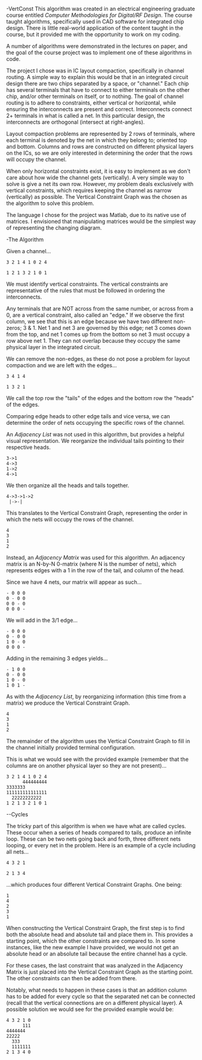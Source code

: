 -VertConst
This algorithm was created in an electrical engineering graduate course entitled *Computer Methodologies for Digital/RF Design*. The course taught algorithms, specifically used in CAD software for integrated chip design. There is little real-world application of the content taught in the course, but it provided me with the opportunity to work on my coding.

A number of algorithms were demonstrated in the lectures on paper, and the goal of the course project was to implement one of these algorithms in code.

The project I chose was in IC layout compaction, specifically in channel routing. A simple way to explain this would be that in an integrated circuit design there are two chips separated by a space, or "channel." Each chip has several terminals that have to connect to either terminals on the other chip, and/or other terminals on itself, or to nothing. The goal of channel routing is to adhere to constraints, either vertical or horizontal, while ensuring the interconnects are present and correct. Interconnects connect 2+ terminals in what is called a net. In this particular design, the interconnects are orthogonal (intersect at right-angles).

Layout compaction problems are represented by 2 rows of terminals, where each terminal is denoted by the net in which they belong to; oriented top and bottom. Columns and rows are constructed on different physical layers on the ICs, so we are only interested in determining the order that the rows will occupy the channel.

When only horizontal constraints exist, it is easy to implement as we don't care about how wide the channel gets (vertically). A very simple way to solve is give a net its own row. However, my problem deals exclusively with vertical constraints, which requires keeping the channel as narrow (vertically) as possible. The Vertical Constraint Graph was the chosen as the algorithm to solve this problem.

The language I chose for the project was Matlab, due to its native use of matrices. I envisioned that manipulating matrices would be the simplest way of representing the changing diagram.


-The Algorithm

Given a channel...

	3 2 1 4 1 0 2 4
	
	1 2 1 3 2 1 0 1

We must identify vertical constraints. The vertical constraints are representative of the rules that must be followed in ordering the interconnects.

Any terminals that are NOT across from the same number, or across from a 0, are a vertical constraint, also called an "edge." If we observe the first column, we see that this is an edge because we have two different non-zeros; 3 & 1. Net 1 and net 3 are governed by this edge; net 3 comes down from the top, and net 1 comes up from the bottom so net 3 must occupy a row above net 1. They can not overlap because they occupy the same physical layer in the integrated circuit.

We can remove the non-edges, as these do not pose a problem for layout compaction and we are left with the edges...

	3 4 1 4
	
	1 3 2 1

We call the top row the "tails" of the edges and the bottom row the "heads" of the edges.

Comparing edge heads to other edge tails and vice versa, we can determine the order of nets occupying the specific rows of the channel.

An *Adjacency List* was not used in this algorithm, but provides a helpful visual representation. We reorganize the individual tails pointing to their respective heads.

	3->1
	4->3
	1->2
	4->1

We then organize all the heads and tails together.

	4->3->1->2
	 |->-|

This translates to the Vertical Constraint Graph, representing the order in which the nets will occupy the rows of the channel.

	4
	3
	1
	2

Instead, an *Adjacency Matrix* was used for this algorithm. An adjacency matrix is an N-by-N 0-matrix (where N is the number of nets), which represents edges with a 1 in the row of the tail, and column of the head.

Since we have 4 nets, our matrix will appear as such...

	- 0 0 0
	0 - 0 0
	0 0 - 0
	0 0 0 -

We will add in the 3/1 edge...

	- 0 0 0
	0 - 0 0
	1 0 - 0
	0 0 0 -

Adding in the remaining 3 edges yields...

	- 1 0 0
	0 - 0 0
	1 0 - 0
	1 0 1 -

As with the *Adjacency List*, by reorganizing information (this time from a matrix) we produce the Vertical Constraint Graph.

	4
	3
	1
	2

The remainder of the algorithm uses the Vertical Constraint Graph to fill in the channel initially provided terminal configuration.

This is what we would see with the provided example (remember that the columns are on another physical layer so they are not present)...

	3 2 1 4 1 0 2 4
	      444444444
	3333333
	111111111111111
	  22222222222
	1 2 1 3 2 1 0 1

--Cycles

The tricky part of this algorithm is when we have what are called cycles. These occur when a series of heads compared to tails, produce an infinite loop. These can be two nets going back and forth, three different nets looping, or every net in the problem. Here is an example of a cycle including all nets...

	4 3 2 1
	
	2 1 3 4

...which produces four different Vertical Constraint Graphs. One being:

	1
	4
	2
	3
	1

When constructing the Vertical Constraint Graph, the first step is to find both the absolute head and absolute tail and place them in. This provides a starting point, which the other constraints are compared to. In some instances, like the new example I have provided, we would not get an absolute head or an absolute tail because the entire channel has a cycle.

For these cases, the last constraint that was analyzed in the Adjacency Matrix is just placed into the Vertical Constraint Graph as the starting point. The other constraints can then be added from there.

Notably, what needs to happen in these cases is that an addition column has to be added for every cycle so that the separated net can be connected (recall that the vertical connections are on a different physical layer). A possible solution we would see for the provided example would be:

	4 3 2 1 0
	      111
	4444444
	22222
	  333
	  1111111
	2 1 3 4 0
